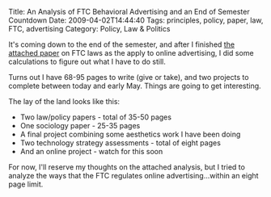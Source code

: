 Title: An Analysis of FTC Behavioral Advertising and an End of Semester Countdown
Date: 2009-04-02T14:44:40
Tags: principles, policy, paper, law, FTC, advertising
Category: Policy, Law & Politics


It's coming down to the end of the semester, and after I finished [the 
attached paper][1] on FTC laws as the apply to online advertising, 
I did some calculations to figure out what I have to do still. 

Turns out I have 68-95 pages to write (give or take), 
and two projects to complete between today and early May. Things are going 
to get interesting. 

The lay of the land looks like this:

 - Two law/policy papers - total of 35-50 pages
 - One sociology paper - 25-35 pages
 - A final project combining some aesthetics work I have been doing
 - Two technology strategy assessments - total of eight pages
 - And an online project - watch for this soon


For now, I'll reserve my thoughts on the attached analysis, but I tried to analyze the ways that the FTC regulates online advertising...within an eight page limit. 

[1]: {filename}/pdfs/ftc.pdf
